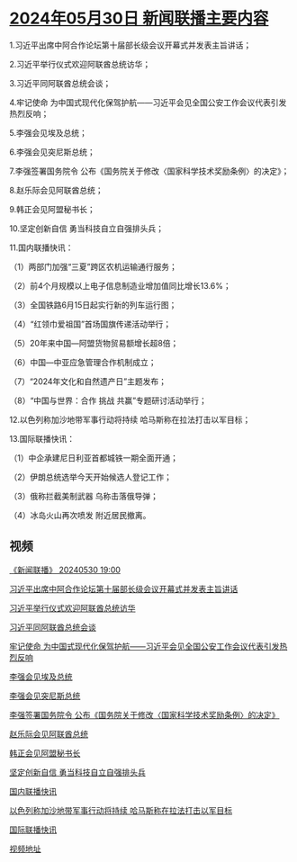 # [2024年05月30日 新闻联播主要内容](https://tv.cctv.com/lm/xwlb/day/20240530.shtml)

1.习近平出席中阿合作论坛第十届部长级会议开幕式并发表主旨讲话；

2.习近平举行仪式欢迎阿联酋总统访华；

3.习近平同阿联酋总统会谈；

4.牢记使命 为中国式现代化保驾护航——习近平会见全国公安工作会议代表引发热烈反响；

5.李强会见埃及总统；

6.李强会见突尼斯总统；

7.李强签署国务院令 公布《国务院关于修改〈国家科学技术奖励条例〉的决定》；

8.赵乐际会见阿联酋总统；

9.韩正会见阿盟秘书长；

10.坚定创新自信 勇当科技自立自强排头兵；

11.国内联播快讯：

（1）两部门加强“三夏”跨区农机运输通行服务；

（2）前4个月规模以上电子信息制造业增加值同比增长13.6%；

（3）全国铁路6月15日起实行新的列车运行图；

（4）“红领巾爱祖国”首场国旗传递活动举行；

（5）20年来中国—阿盟货物贸易额增长超8倍；

（6）中国—中亚应急管理合作机制成立；

（7）“2024年文化和自然遗产日”主题发布；

（8）“中国与世界：合作 挑战 共赢”专题研讨活动举行；

12.以色列称加沙地带军事行动将持续 哈马斯称在拉法打击以军目标；

13.国际联播快讯：

（1）中企承建尼日利亚首都城铁一期全面开通；

（2）伊朗总统选举今天开始候选人登记工作；

（3）俄称拦截美制武器 乌称击落俄导弹；

（4）冰岛火山再次喷发 附近居民撤离。

## 视频

[《新闻联播》 20240530 19:00](https://tv.cctv.com/2024/05/30/VIDEDGN2dlk1LfJSl6051Dfl240530.shtml)

[习近平出席中阿合作论坛第十届部长级会议开幕式并发表主旨讲话](https://tv.cctv.com/2024/05/30/VIDE6pczD8n1cAbT364mnP0x240530.shtml)

[习近平举行仪式欢迎阿联酋总统访华](https://tv.cctv.com/2024/05/30/VIDEfVRZJ9yDXG1abZHtcmEt240530.shtml)

[习近平同阿联酋总统会谈](https://tv.cctv.com/2024/05/30/VIDEFe0WkNXfNW6nmJDCvL2J240530.shtml)

[牢记使命 为中国式现代化保驾护航——习近平会见全国公安工作会议代表引发热烈反响](https://tv.cctv.com/2024/05/30/VIDE4J2CRqJVgOK24TSvGUMD240530.shtml)

[李强会见埃及总统](https://tv.cctv.com/2024/05/30/VIDE7adceUmtfub9KJrs129h240530.shtml)

[李强会见突尼斯总统](https://tv.cctv.com/2024/05/30/VIDESH2SR63LFHOXqO94jaHY240530.shtml)

[李强签署国务院令 公布《国务院关于修改〈国家科学技术奖励条例〉的决定》](https://tv.cctv.com/2024/05/30/VIDEvPqgACXhHsUGnGeoc4Dl240530.shtml)

[赵乐际会见阿联酋总统](https://tv.cctv.com/2024/05/30/VIDEAWMNVAhtF7OHX11BD2BN240530.shtml)

[韩正会见阿盟秘书长](https://tv.cctv.com/2024/05/30/VIDEqWrLVUQLMFD3ahnXBCUJ240530.shtml)

[坚定创新自信 勇当科技自立自强排头兵](https://tv.cctv.com/2024/05/30/VIDESpV2gduaUiKhfKTu0ucD240530.shtml)

[国内联播快讯](https://tv.cctv.com/2024/05/30/VIDE6l4Tg5roimSl2LaC7m66240530.shtml)

[以色列称加沙地带军事行动将持续 哈马斯称在拉法打击以军目标](https://tv.cctv.com/2024/05/30/VIDEWGnoYsuirLZ4GFq7qGco240530.shtml)

[国际联播快讯](https://tv.cctv.com/2024/05/30/VIDEiDEu97K96y1xe9eRe3Z1240530.shtml)

[视频地址](https://tv.cctv.com/lm/xwlb/day/20240530.shtml) 

